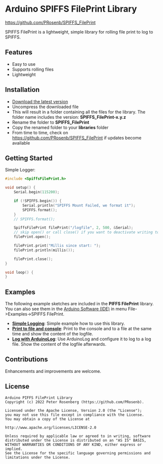 # Arduino SPIFFS FilePrint Library #
https://github.com/PRosenb/SPIFFS_FilePrint

SPIFFS FilePrint is a lightweight, simple library for rolling file print to log to SPIFFS.  

## Features ##
- Easy to use
- Supports rolling files
- Lightweight

## Installation ##
  - [Download the latest version](https://github.com/PRosenb/SPIFFS_FilePrint/releases/latest)
  - Uncompress the downloaded file
  - This will result in a folder containing all the files for the library. The folder name includes the version: **SPIFFS_FilePrint-x.y.z**
  - Rename the folder to **SPIFFS_FilePrint**
  - Copy the renamed folder to your **libraries** folder
  - From time to time, check on https://github.com/PRosenb/SPIFFS_FilePrint if updates become available

## Getting Started ##
Simple Logger:
```c++
#include <SpiffsFilePrint.h>

void setup() {
    Serial.begin(115200);

    if (!SPIFFS.begin()) {
        Serial.println("SPIFFS Mount Failed, we format it");
        SPIFFS.format();
    }
    // SPIFFS.format();

    SpiffsFilePrint filePrint("/logfile", 2, 500, &Serial);
    // skip open() or call close() if you want to deactivate writing to files
    filePrint.open();

    filePrint.print("Millis since start: ");
    filePrint.println(millis());

    filePrint.close();
}

void loop() {
}
```

## Examples ##
The following example sketches are included in the **PIFFS FilePrint** library.  
You can also see them in the [Arduino Software (IDE)](https://www.arduino.cc/en/Main/Software) in menu File->Examples->SPIFFS FilePrint.  

- [**Simple Logging**](https://github.com/PRosenb/SPIFFS_FilePrint/blob/master/examples/LogWithArduinoLog/LogWithArduinoLog.ino): Simple example how to use this library.  
- [**Print to file and console**](https://github.com/PRosenb/SPIFFS_FilePrint/blob/master/examples/PrintFileToConsole/PrintFileToConsole.ino): Print to the console and to a file at the same time and show the content of the logfile.   
- [**Log with ArduinoLog**](https://github.com/PRosenb/SPIFFS_FilePrint/blob/master/examples/LogWithArduinoLog/LogWithArduinoLog.ino): Use ArduinoLog and configure it to log to a log file. Show the content of the logfile afterwards.  

## Contributions ##
Enhancements and improvements are welcome.

## License ##
```
Arduino PIFFS FilePrint Library
Copyright (c) 2022 Peter Rosenberg (https://github.com/PRosenb).

Licensed under the Apache License, Version 2.0 (the "License");
you may not use this file except in compliance with the License.
You may obtain a copy of the License at

http://www.apache.org/licenses/LICENSE-2.0

Unless required by applicable law or agreed to in writing, software
distributed under the License is distributed on an "AS IS" BASIS,
WITHOUT WARRANTIES OR CONDITIONS OF ANY KIND, either express or implied.
See the License for the specific language governing permissions and
limitations under the License.
```

